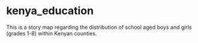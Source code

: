 # kenya_education
This is a story map regarding the distribution of school aged boys and girls (grades 1-8) within Kenyan counties.
